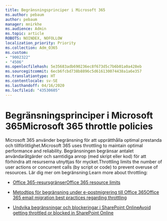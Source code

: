 ```yaml
---
title: Begränsningsprinciper i Microsoft 365
ms.author: pebaum
author: pebaum
manager: mnirkhe
ms.audience: Admin
ms.topic: article
ROBOTS: NOINDEX, NOFOLLOW
localization_priority: Priority
ms.collection: Adm_O365
ms.custom:
- "9002322"
- "4506"
ms.openlocfilehash: 5e35683adb690236ec8f673d5c7b6b01a0a428eb
ms.sourcegitcommit: 6ecb6fcbd738b8896c5d616130074438a1a6e357
ms.translationtype: HT
ms.contentlocale: sv-SE
ms.lasthandoff: 04/16/2020
ms.locfileid: "43530605"
---
```

# <a name="microsoft-365-throttle-policies"></a><span data-ttu-id="67d56-102">Begränsningsprinciper i Microsoft 365</span><span class="sxs-lookup"><span data-stu-id="67d56-102">Microsoft 365 throttle policies</span></span>

<span data-ttu-id="67d56-103">Microsoft 365 använder begränsning för att upprätthålla optimal prestanda och tillförlitlighet.</span><span class="sxs-lookup"><span data-stu-id="67d56-103">Microsoft 365 uses throttling to maintain optimal performance and reliability.</span></span> <span data-ttu-id="67d56-104">Begränsningen begränsar antalet användaråtgärder och samtidiga anrop (med skript eller kod) för att förhindra att resurserna utnyttjas för mycket.</span><span class="sxs-lookup"><span data-stu-id="67d56-104">Throttling limits the number of user actions or concurrent calls (by script or code) to prevent overuse of resources.</span></span> <span data-ttu-id="67d56-105">Lär dig mer om begränsning:</span><span class="sxs-lookup"><span data-stu-id="67d56-105">Learn more about throttling:</span></span>

- [<span data-ttu-id="67d56-106">Office 365-resursgränser</span><span class="sxs-lookup"><span data-stu-id="67d56-106">Office 365 resource limits</span></span>](https://docs.microsoft.com/office365/Enterprise/office-365-resource-limits)

- [<span data-ttu-id="67d56-107">Metodtips för begränsning under e-postmigrering till Office 365</span><span class="sxs-lookup"><span data-stu-id="67d56-107">Office 365 email migration best practices regarding throttling</span></span>](https://docs.microsoft.com/exchange/mailbox-migration/office-365-migration-best-practices#office-365-throttling)

- [<span data-ttu-id="67d56-108">Undvika begränsningar och blockeringar i SharePoint Online</span><span class="sxs-lookup"><span data-stu-id="67d56-108">Avoid getting throttled or blocked in SharePoint Online</span></span>](https://docs.microsoft.com/sharepoint/dev/general-development/how-to-avoid-getting-throttled-or-blocked-in-sharepoint-online)
